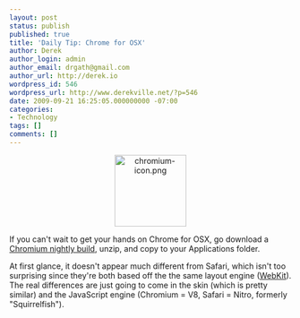 ```yaml
---
layout: post
status: publish
published: true
title: 'Daily Tip: Chrome for OSX'
author: Derek
author_login: admin
author_email: drgath@gmail.com
author_url: http://derek.io
wordpress_id: 546
wordpress_url: http://www.derekville.net/?p=546
date: 2009-09-21 16:25:05.000000000 -07:00
categories:
- Technology
tags: []
comments: []
---
```

<div style="text-align:center;"><img src="http://www.derekville.net/wp-content/uploads/2009/09/chromium-icon.png" alt="chromium-icon.png" border="0" width="128" height="128" /></div>

If you can't wait to get your hands on Chrome for OSX, go download a <a href="http://build.chromium.org/buildbot/continuous/mac/LATEST/">Chromium nightly build</a>, unzip, and copy to your Applications folder.  

At first glance, it doesn't appear much different from Safari, which isn't too surprising since they're both based off the the same layout engine (<a href="http://en.wikipedia.org/wiki/WebKit">WebKit</a>).  The real differences are just going to come in the skin (which is pretty similar) and the JavaScript engine (Chromium = V8, Safari = Nitro, formerly "Squirrelfish").
